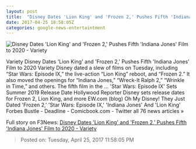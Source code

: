 ```yaml
---
layout: post
title:  "Disney Dates 'Lion King' and 'Frozen 2,' Pushes Fifth 'Indiana Jones' Film to 2020 - Variety"
date: 2017-04-25 18:58:05Z
categories: google-news-entertaintment
---
```


![Disney Dates 'Lion King' and 'Frozen 2,' Pushes Fifth 'Indiana Jones' Film to 2020 - Variety](https://pmcvariety.files.wordpress.com/2016/10/lion-king.jpg?w=1000&h=563&crop=1)

Variety Disney Dates 'Lion King' and 'Frozen 2,' Pushes Fifth 'Indiana Jones' Film to 2020 Variety Disney dated a slew of films on Tuesday, including “Star Wars: Episode IX,” the live-action “Lion King” reboot, and “Frozen 2.” It also moved the openings for “Indiana Jones,” “Wreck-It Ralph 2,” “Wrinkle in Time,” and others. The fifth film in the ... 'Star Wars: Episode IX' Sets Summer 2019 Release Date Hollywood Reporter Disney sets release dates for Frozen 2, Lion King, and more EW.com (blog) Oh My Disney! They Just Dated 'Frozen 2,' 'Star Wars: Episode IX,' 'Indiana Jones' And 'Lion King' Forbes Bustle - Deadline - Comicbook.com - Twitter all 76 news articles »


Full story on F3News: [Disney Dates 'Lion King' and 'Frozen 2,' Pushes Fifth 'Indiana Jones' Film to 2020 - Variety](http://www.f3nws.com/n/kMZUXH)

> Posted on: Tuesday, April 25, 2017 11:58:05 PM
